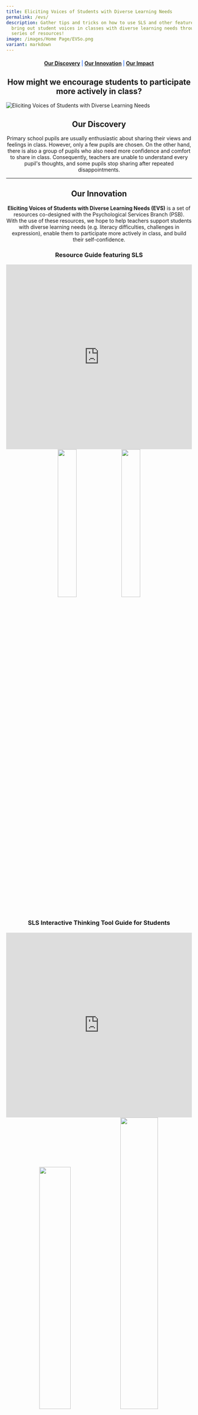 ```yaml
---
title: Eliciting Voices of Students with Diverse Learning Needs
permalink: /evs/
description: Gather tips and tricks on how to use SLS and other features to
  bring out student voices in classes with diverse learning needs through a
  series of resources!
image: /images/Home Page/EVSo.png
variant: markdown
---
```

<center><h4 style="color:#578ffe;"><a href="#discovery">Our Discovery</a>  |  <a href="#innovation">Our Innovation</a>  |  <a href="#impact">Our Impact</a></h4></center>

<center><h2>How might we encourage students to participate more actively in class?</h2></center>

![Eliciting Voices of Students with Diverse Learning Needs](/images/EVS/EVS%20Featured%20Image.png)

<center><h2 id="discovery">Our Discovery</h2></center>
<center>Primary school pupils are usually enthusiastic about sharing their views and feelings in class. However, only a few pupils are chosen. On the other hand, there is also a group of pupils who also need more confidence and comfort to share in class. Consequently, teachers are unable to understand every pupil's thoughts, and some pupils stop sharing after repeated disappointments.</center>

-----------------

<center><h2 id="innovation">Our Innovation</h2></center>
<center><b>Eliciting Voices of Students with Diverse Learning Needs (EVS)</b> is a set of resources co-designed with the Psychological Services Branch (PSB).</center>
<center>With the use of these resources, we hope to help teachers support students with diverse learning needs (e.g. literacy difficulties, challenges in expression), enable them to participate more actively in class, and build their self-confidence.</center>

<center><h3>Resource Guide featuring SLS</h3></center>

<iframe src="https://docs.google.com/presentation/d/e/2PACX-1vRPfkvKQ-U7TQRCAPHdLZBBHTes9RZgFyaAEcIebsMCDIH3GK8VPoQfIu5pZjViYQ/embed?start=true&amp;loop=false&amp;delayms=10000" frameborder="0" width="100%" height="500" allowfullscreen="true"></iframe>

<center><a href="https://for.edu.sg/evsguide&quot;" target="_blank" rel="noopener noreferrer"><img src="/images/Buttons/download-the-guide.png" style="width:32%; display: inline; margin-right:0.5rem"></a>
<a href="https://vle.learning.moe.edu.sg/mrv/community-gallery/lesson/view/fefe3103-655a-4d94-ba9c-9aa8cbf01fe8/cover" target="_blank" rel="noopener noreferrer"><img src="/images/Buttons/view-the-guide-on-sls.png" style="width:32%; display: inline;"></a></center>

<center><h3>SLS Interactive Thinking Tool Guide for Students</h3></center>

<iframe allowfullscreen="true" height="500" width="100%" frameborder="0" src="https://docs.google.com/presentation/d/e/2PACX-1vTFSlh5qydisKV4M_IHwxIvCcQwh2vTgsrS0mArYvy8vASbtZlJj_RKCCdRsf7I0Ys-JRkx7Y-2Zjqj/embed?start=true&amp;loop=true&amp;delayms=10000"></iframe>

<center><a href="https://for.edu.sg/evsslsittppt" target="_blank" rel="noopener noreferrer"><img src="/images/Buttons/download-the-editable-guide.png" style="width:41%; display: inline; margin-right:0.5rem"></a>
<a href="https://vle.learning.moe.edu.sg/mrv/community-gallery/lesson/view/e3d55ee0-386b-4e6d-bacb-06a79f4371b4/cover" target="_blank" rel="noopener noreferrer"><img src="/images/Buttons/assign-your-students-the-guide-on-sls.png" style="width:45%; display: inline;"></a></center>


------------------

<center><h2 id="impact">Our Impact</h2></center>

<center>Find out how teachers elicit the voices of students with diverse learning needs through the use of EVS in the primary TRANSIT* classroom!</center>

<center><small>*The TRANsition Support for InTegration (TRANSIT) programme helps Primary 1 students identified with social and behavioural needs to develop foundational self-management skills when they start school.</small></center>

<center><h3>Sembawang Primary School</h3></center>

<center>Teachers from Sembawang Primary School designed a SLS lesson with the use of poll and supporting image features, ITT and pre-populated student answer (drawing) to further elicit voices of students with diverse learning needs.</center>

<iframe allowfullscreen="" allow="accelerometer; autoplay; clipboard-write; encrypted-media; gyroscope; picture-in-picture" frameborder="0" title="YouTube video player" src="https://www.youtube.com/embed/YeBweHC6YzI" height="500" width="100%"></iframe>

<center><blockquote><i>"From the (EVS) resource guide, we incorporated the use of the SLS Interactive Thinking Tool (ITT) in our lesson. One of the benefits is that my quieter pupils are more responsive after the use of the SLS ITT." - Special Educational Needs (SEN) Officer</i></blockquote></center>

<center><a href="https://vle.learning.moe.edu.sg/mrv/community-gallery/lesson/view/45526087-9fe1-4f6b-887e-d303f15f53a0/cover" target="_blank" rel="noopener noreferrer"><img src="/images/Buttons/evs-sls-lesson-feelings.png" style="width:30%; display: inline;"></a></center>

---------------------

<center><h3>St. Anthony's Primary School</h3></center>

<center>Teachers from St Anthony’s Primary School designed a SLS lesson with the use of poll and supporting image features, and hints to further elicit the voices of students with diverse learning needs.</center>

<iframe allowfullscreen="" allow="accelerometer; autoplay; clipboard-write; encrypted-media; gyroscope; picture-in-picture" frameborder="0" title="YouTube video player" src="https://www.youtube.com/embed/g5aL4HJRlQc" height="500" width="100%"></iframe>

<center><blockquote><i>"The (EVS) resource guide highlights tools such as the text-to-speech function. (The use of such tools) is useful for students with literacy needs as they can listen to the instructions instead of struggling through the reading process." - TRANSIT Teacher</i></blockquote></center>

<center><a href="https://vle.learning.moe.edu.sg/mrv/community-gallery/lesson/view/48ecf4c2-ac17-4386-a69d-368b3f6ce570/cover" target="_blank" rel="noopener noreferrer"><img src="/images/Buttons/evs-sls-lesson-asking-for-permission.png" style="width:45%; display: inline;"></a></center>

--------

<center>Have a query or feedback on our innovations? We'd love to hear from you <a href="/contact" target="_blank" rel="noopener noreferrer">here</a>!</center>
